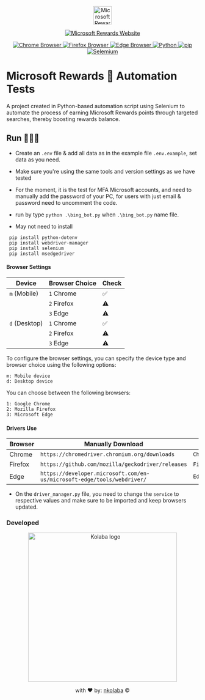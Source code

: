 <p align="center">
  <a href="https://rewards.bing.com/welcome" target="blank"><img src="https://az15297.vo.msecnd.net/images/rewards/membercenter/missions/Ms_Logo_48px.png" width="48" alt="Microsoft Rewards" />
  </a>
</p>

<p align="center">
<a href="https://rewards.bing.com/welcome"><img src="https://img.shields.io/badge/Website-Microsoft%20Rewards-19aaa3" alt="Microsoft Rewards Website"></a>
</p>

<p align="center">
<a href="https://www.google.com/chrome/"><img src="https://img.shields.io/badge/Google%20Chrome%20-Test-brightgreen" alt="Chrome Browser">
<a href="https://www.mozilla.org/en-US/firefox/new/"><img src="https://img.shields.io/badge/Mozilla%20Firefox%20-Test-yellow" alt="Firefox Browser">
<a href="https://www.microsoft.com/en-us/edge/download?form=MA13FJ"><img src="https://img.shields.io/badge/Microsoft%20Edge%20-Test-yellow" alt="Edge Browser">
<img alt="Python" src="https://img.shields.io/badge/Python%20-3.7.4-brightgreen">
<img alt="pip" src="https://img.shields.io/badge/pip%20-24.0-brightgreen">
<img alt="Selemium" src="https://img.shields.io/badge/Selenium%20-4.11.2-brightgreen">
</a>
</p>


# Microsoft Rewards :medal_sports: Automation Tests

A project created in Python-based automation script using Selenium to automate the process of earning Microsoft Rewards points through targeted searches, thereby boosting rewards balance.


## Run :technologist::bulb:

- Create an `.env` file & add all data as in the example file `.env.example`, set data as you need.
- Make sure you're using the same tools and version settings as we have tested
- For the moment, it is the test for MFA Microsoft accounts, and need to manually add the password of your PC, for users with just email & password need to uncomment the code.

- run by type `python .\bing_bot.py` when `.\bing_bot.py` name file.

- May not need to install

```
 pip install python-dotenv 
 pip install webdriver-manager 
 pip install selenium 
 pip install msedgedriver
```


#### Browser Settings


| Device        | Browser Choice |     Check   |
| ------------- |----------------|-------------|
| `m` (Mobile)  | `1`  Chrome    | :white_check_mark: |
|               | `2`  Firefox   | :warning: |
|               | `3`  Edge      | :warning: |
| `d` (Desktop) | `1`  Chrome    | :white_check_mark: |
|               | `2`  Firefox   | :warning: |
|               | `3`  Edge      | :warning: |

To configure the browser settings, you can specify the device type and browser choice using the following options:

    m: Mobile device
    d: Desktop device

You can choose between the following browsers:

    1: Google Chrome
    2: Mozilla Firefox
    3: Microsoft Edge

#### Drivers Use 

| Browser | Manually Download | Automatically* | 
| ------- |----------------|----------------|
|Chrome   | `https://chromedriver.chromium.org/downloads` | `ChromeService(ChromeDriverManager().install())` |
|Firefox  | `https://github.com/mozilla/geckodriver/releases` |`FirefoxService(GeckoDriverManager().install())`  |
|Edge     | `https://developer.microsoft.com/en-us/microsoft-edge/tools/webdriver/` | `EdgeService(EdgeChromiumDriverManager().install())` |

* On the `driver_manager.py` file, you need to change the `service` to respective values and make sure to be imported and keep browsers updated.

### Developed

<p align="center">
  <a href="https://www.linkedin.com/company/kolabashpk" target="blank"><img src="https://s6.imgcdn.dev/R7jxC.png" width="390" alt="Kolaba logo" /></a>
</p>
<p align="center">
with ❤️ by: <a href="https://github.com/tonikolaba" target="blank">nkolaba</a> ©️
</p>
